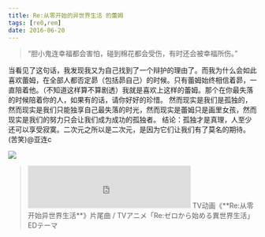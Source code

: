 ```yaml
---
title: Re:从零开始的异世界生活 的蕾姆
tags: [re0,rem]
date: 2016-06-20
---
```


> “胆小鬼连幸福都会害怕，碰到棉花都会受伤，有时还会被幸福所伤。”

当看见了这句话，我发现我又为自己找到了一个辩护的理由了。而我为什么会如此喜欢蕾姆，在全部人都否定昴（包括昴自己）的时候。只有蕾姆始终相信着昴，一直陪着他。（不知道这样算不算剧透）我就是喜欢上这样的蕾姆。那个在你最失落的时候陪着你的人，如果有的话，请你好好的珍惜。
然而现实是我们是孤独的，然而现实是我们只能独享自己最失落的时光，然而现实是蕾姆只是画里女孩，然而现实是我们的努力只会让我们成为成功的孤独者。
结论：孤独才是真理，人至少还可以享受寂寞。二次元之所以是二次元，是因为它们让我们有了莫名的期待。
(苦笑)@亚连c

![](https://raw.githubusercontent.com/xieguigang/xieguigang.github.io-hexo/master/images/c/Rem.png)

<!--more-->

> <iframe frameborder="no" border="0" marginwidth="0" marginheight="0" width=330 height=86 src="http://music.163.com/outchain/player?type=2&id=413961906&auto=1&height=66"></iframe>
> TV动画《**Re:从零开始异世界生活**》片尾曲 / TVアニメ「Re:ゼロから始める異世界生活」EDテーマ